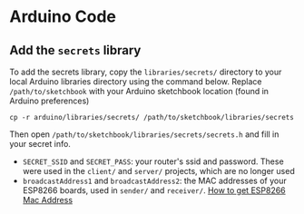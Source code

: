 # Arduino Code

## Add the `secrets` library

To add the secrets library, copy the `libraries/secrets/` directory to your local Arduino libraries directory using the command below. Replace `/path/to/sketchbook` with your Arduino sketchbook location (found in Arduino preferences)
```
cp -r arduino/libraries/secrets/ /path/to/sketchbook/libraries/secrets
```

Then open `/path/to/sketchbook/libraries/secrets/secrets.h` and fill in your secret info.
 - `SECRET_SSID` and `SECRET_PASS`: your router's ssid and password. These were used in the `client/` and `server/` projects, which are no longer used
 - `broadcastAddress1` and `broadcastAddress2`: the MAC addresses of your ESP8266 boards, used in `sender/` and `receiver/`. [How to get ESP8266 Mac Address](https://randomnerdtutorials.com/get-change-esp32-esp8266-mac-address-arduino/)
